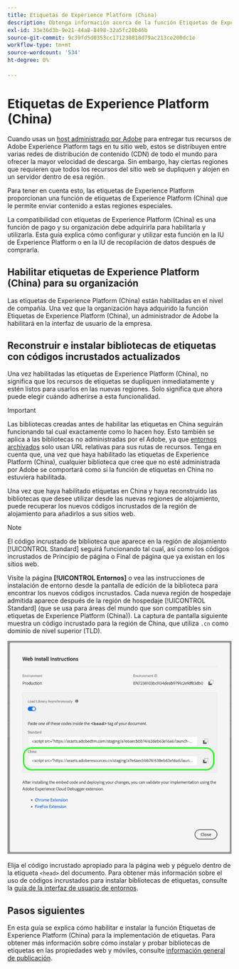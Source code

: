 ```yaml
---
title: Etiquetas de Experience Platform (China)
description: Obtenga información acerca de la función Etiquetas de Experience Platform (China) y cómo se puede utilizar para entregar contenido en varias regiones geográficas.
exl-id: 33e36d3b-9e21-44a8-8498-32a5fc20b46b
source-git-commit: 9c39fd5d0353cc171230818d79ac213ce200dc1e
workflow-type: tm+mt
source-wordcount: '534'
ht-degree: 0%

---
```


# Etiquetas de Experience Platform (China)

Cuando usas un [host administrado por Adobe](./hosts/managed-by-adobe-host.md) para entregar tus recursos de Adobe Experience Platform tags en tu sitio web, estos se distribuyen entre varias redes de distribución de contenido (CDN) de todo el mundo para ofrecer la mayor velocidad de descarga. Sin embargo, hay ciertas regiones que requieren que todos los recursos del sitio web se dupliquen y alojen en un servidor dentro de esa región.

Para tener en cuenta esto, las etiquetas de Experience Platform proporcionan una función de etiquetas de Experience Platform (China) que le permite enviar contenido a estas regiones especiales.

La compatibilidad con etiquetas de Experience Platform (China) es una función de pago y su organización debe adquirirla para habilitarla y utilizarla. Esta guía explica cómo configurar y utilizar esta función en la IU de Experience Platform o en la IU de recopilación de datos después de comprarla.

## Habilitar etiquetas de Experience Platform (China) para su organización

Las etiquetas de Experience Platform (China) están habilitadas en el nivel de compañía. Una vez que la organización haya adquirido la función Etiquetas de Experience Platform (China), un administrador de Adobe la habilitará en la interfaz de usuario de la empresa.

## Reconstruir e instalar bibliotecas de etiquetas con códigos incrustados actualizados

Una vez habilitadas las etiquetas de Experience Platform (China), no significa que los recursos de etiquetas se dupliquen inmediatamente y estén listos para usarlos en las nuevas regiones. Solo significa que ahora puede elegir cuándo adherirse a esta funcionalidad.

>[!IMPORTANT]
>
>Las bibliotecas creadas antes de habilitar las etiquetas en China seguirán funcionando tal cual exactamente como lo hacen hoy. Esto también se aplica a las bibliotecas no administradas por el Adobe, ya que [entornos archivados](./environments.md#archive) solo usan URL relativas para sus rutas de recursos. Tenga en cuenta que, una vez que haya habilitado las etiquetas de Experience Platform (China), cualquier biblioteca que cree que no esté administrada por Adobe se comportará como si la función de etiquetas en China no estuviera habilitada.

Una vez que haya habilitado etiquetas en China y haya reconstruido las bibliotecas que desee utilizar desde las nuevas regiones de alojamiento, puede recuperar los nuevos códigos incrustados de la región de alojamiento para añadirlos a sus sitios web.

>[!NOTE]
>
>El código incrustado de biblioteca que aparece en la región de alojamiento [!UICONTROL Standard] seguirá funcionando tal cual, así como los códigos incrustados de Principio de página o Final de página que ya existan en los sitios web.

Visite la página **[!UICONTROL Entornos]** o vea las instrucciones de instalación de entorno desde la pantalla de edición de la biblioteca para encontrar los nuevos códigos incrustados. Cada nueva región de hospedaje admitida aparece después de la región de hospedaje [!UICONTROL Standard] (que se usa para áreas del mundo que son compatibles sin etiquetas de Experience Platform (China)). La captura de pantalla siguiente muestra un código incrustado para la región de China, que utiliza `.cn` como dominio de nivel superior (TLD).

![Código incrustado para la región de China](../../images/ui/publishing/premium-cdn/embed-codes.png)

Elija el código incrustado apropiado para la página web y péguelo dentro de la etiqueta `<head>` del documento. Para obtener más información sobre el uso de códigos incrustados para instalar bibliotecas de etiquetas, consulte la [guía de la interfaz de usuario de entornos](./environments.md#installation).

## Pasos siguientes

En esta guía se explica cómo habilitar e instalar la función Etiquetas de Experience Platform (China) para la implementación de etiquetas. Para obtener más información sobre cómo instalar y probar bibliotecas de etiquetas en las propiedades web y móviles, consulte [información general de publicación](./overview.md).
